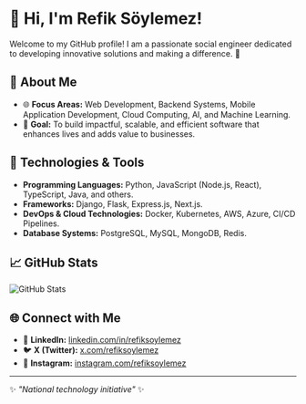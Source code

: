 # 👋 Hi, I'm Refik Söylemez!

Welcome to my GitHub profile! I am a passionate social engineer dedicated to developing innovative solutions and making a difference. 🚀

## 🌟 About Me
- 🌐 **Focus Areas:** Web Development, Backend Systems, Mobile Application Development, Cloud Computing, AI, and Machine Learning.
- 🎯 **Goal:** To build impactful, scalable, and efficient software that enhances lives and adds value to businesses.

## 🔧 Technologies & Tools
- **Programming Languages:** Python, JavaScript (Node.js, React), TypeScript, Java, and others.
- **Frameworks:** Django, Flask, Express.js, Next.js.
- **DevOps & Cloud Technologies:** Docker, Kubernetes, AWS, Azure, CI/CD Pipelines.
- **Database Systems:** PostgreSQL, MySQL, MongoDB, Redis.

## 📈 GitHub Stats
![GitHub Stats](https://github-readme-stats.vercel.app/api?username=refiksoylemez&show_icons=true&theme=radical)

## 🌐 Connect with Me
- 💼 **LinkedIn:** [linkedin.com/in/refiksoylemez](https://www.linkedin.com/in/refiksoylemez)
- 🐦 **X (Twitter):** [x.com/refiksoylemez](https://x.com/refiksoylemez)
- 📸 **Instagram:** [instagram.com/refiksoylemez](https://instagram.com/refiksoylemez)

---

✨ *"National technology initiative"* ✨
